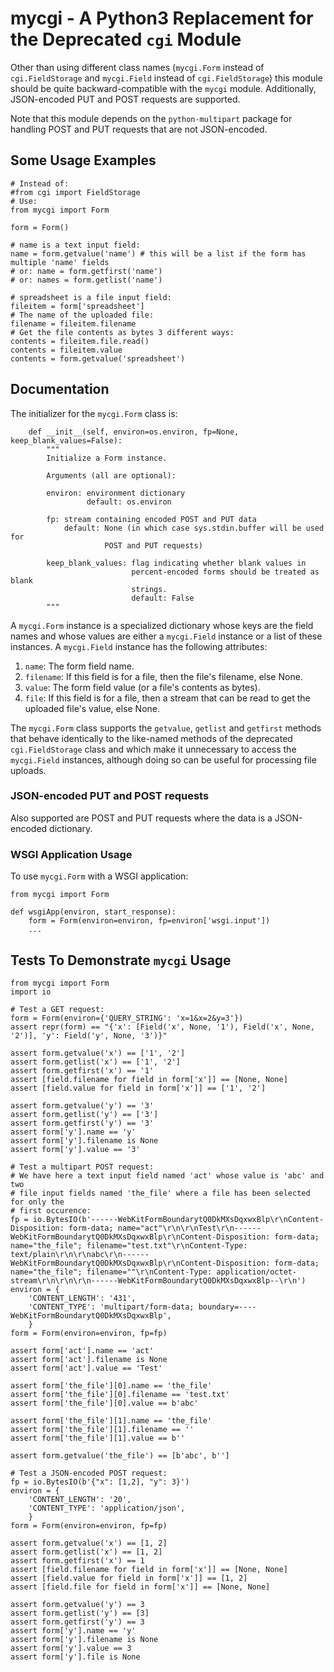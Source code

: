 # mycgi - A Python3 Replacement for the Deprecated `cgi` Module

Other than using different class names (`mycgi.Form` instead of `cgi.FieldStorage` and `mycgi.Field` instead of `cgi.FieldStorage`) this module should be quite backward-compatible with the `mycgi` module. Additionally, JSON-encoded PUT and POST requests are supported.

Note that this module depends on the `python-multipart` package for handling POST and PUT requests that are not JSON-encoded.

## Some Usage Examples

```
# Instead of:
#from cgi import FieldStorage
# Use:
from mycgi import Form

form = Form()

# name is a text input field:
name = form.getvalue('name') # this will be a list if the form has multiple 'name' fields
# or: name = form.getfirst('name')
# or: names = form.getlist('name')

# spreadsheet is a file input field:
fileitem = form['spreadsheet']
# The name of the uploaded file:
filename = fileitem.filename
# Get the file contents as bytes 3 different ways:
contents = fileitem.file.read()
contents = fileitem.value
contents = form.getvalue('spreadsheet')
```

## Documentation

The initializer for the `mycgi.Form` class is:

```
    def __init__(self, environ=os.environ, fp=None, keep_blank_values=False):
        """
        Initialize a Form instance.

        Arguments (all are optional):

        environ: environment dictionary
                 default: os.environ

        fp: stream containing encoded POST and PUT data
            default: None (in which case sys.stdin.buffer will be used for
                     POST and PUT requests)

        keep_blank_values: flag indicating whether blank values in
                           percent-encoded forms should be treated as blank
                           strings.
                           default: False
        """

```

A `mycgi.Form` instance is a specialized dictionary whose keys are the field names and whose values are either a `mycgi.Field`
instance or a list of these instances. A `mycgi.Field` instance has the following attributes:

1. `name`:     The form field name.
2. `filename`: If this field is for a file, then the file's filename, else None.
3. `value`:    The form field value (or a file's contents as bytes).
4. `file`:     If this field is for a file, then a stream that can be read to get the uploaded file's value, else None.

The `mycgi.Form` class supports the `getvalue`, `getlist` and `getfirst` methods that behave identically to the like-named methods of the deprecated `cgi.FieldStorage` class and which make it unnecessary to access the `mycgi.Field` instances, although doing so can be useful for processing file uploads.

### JSON-encoded PUT and POST requests

Also supported are POST and PUT requests where the data is a JSON-encoded dictionary.

### WSGI Application Usage

To use `mycgi.Form` with a WSGI application:

```
from mycgi import Form

def wsgiApp(environ, start_response):
    form = Form(environ=environ, fp=environ['wsgi.input'])
    ...
```

## Tests To Demonstrate `mycgi` Usage

```
from mycgi import Form
import io

# Test a GET request:
form = Form(environ={'QUERY_STRING': 'x=1&x=2&y=3'})
assert repr(form) == "{'x': [Field('x', None, '1'), Field('x', None, '2')], 'y': Field('y', None, '3')}"

assert form.getvalue('x') == ['1', '2']
assert form.getlist('x') == ['1', '2']
assert form.getfirst('x') == '1'
assert [field.filename for field in form['x']] == [None, None]
assert [field.value for field in form['x']] == ['1', '2']

assert form.getvalue('y') == '3'
assert form.getlist('y') == ['3']
assert form.getfirst('y') == '3'
assert form['y'].name == 'y'
assert form['y'].filename is None
assert form['y'].value == '3'

# Test a multipart POST request:
# We have here a text input field named 'act' whose value is 'abc' and two
# file input fields named 'the_file' where a file has been selected for only the
# first occurence:
fp = io.BytesIO(b'------WebKitFormBoundarytQ0DkMXsDqxwxBlp\r\nContent-Disposition: form-data; name="act"\r\n\r\nTest\r\n------WebKitFormBoundarytQ0DkMXsDqxwxBlp\r\nContent-Disposition: form-data; name="the_file"; filename="test.txt"\r\nContent-Type: text/plain\r\n\r\nabc\r\n------WebKitFormBoundarytQ0DkMXsDqxwxBlp\r\nContent-Disposition: form-data; name="the_file"; filename=""\r\nContent-Type: application/octet-stream\r\n\r\n\r\n------WebKitFormBoundarytQ0DkMXsDqxwxBlp--\r\n')
environ = {
    'CONTENT_LENGTH': '431',
    'CONTENT_TYPE': 'multipart/form-data; boundary=----WebKitFormBoundarytQ0DkMXsDqxwxBlp',
    }
form = Form(environ=environ, fp=fp)

assert form['act'].name == 'act'
assert form['act'].filename is None
assert form['act'].value == 'Test'

assert form['the_file'][0].name == 'the_file'
assert form['the_file'][0].filename == 'test.txt'
assert form['the_file'][0].value == b'abc'

assert form['the_file'][1].name == 'the_file'
assert form['the_file'][1].filename == ''
assert form['the_file'][1].value == b''

assert form.getvalue('the_file') == [b'abc', b'']

# Test a JSON-encoded POST request:
fp = io.BytesIO(b'{"x": [1,2], "y": 3}')
environ = {
    'CONTENT_LENGTH': '20',
    'CONTENT_TYPE': 'application/json',
    }
form = Form(environ=environ, fp=fp)

assert form.getvalue('x') == [1, 2]
assert form.getlist('x') == [1, 2]
assert form.getfirst('x') == 1
assert [field.filename for field in form['x']] == [None, None]
assert [field.value for field in form['x']] == [1, 2]
assert [field.file for field in form['x']] == [None, None]

assert form.getvalue('y') == 3
assert form.getlist('y') == [3]
assert form.getfirst('y') == 3
assert form['y'].name == 'y'
assert form['y'].filename is None
assert form['y'].value == 3
assert form['y'].file is None
```